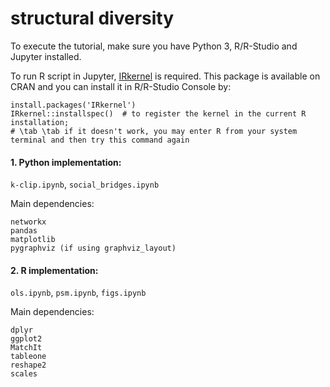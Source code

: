 # structural diversity

To execute the tutorial, make sure you have Python 3, R/R-Studio and Jupyter installed.

To run R script in Jupyter, [IRkernel](https://github.com/IRkernel/IRkernel) is required. This package is available on CRAN and you can install it in R/R-Studio Console by:
```
install.packages('IRkernel')
IRkernel::installspec()  # to register the kernel in the current R installation; 
# \tab \tab if it doesn't work, you may enter R from your system terminal and then try this command again
```

#### 1. Python implementation:
`k-clip.ipynb`,
`social_bridges.ipynb`

Main dependencies:
```
networkx
pandas
matplotlib
pygraphviz (if using graphviz_layout)
```

#### 2. R implementation:
`ols.ipynb`,
`psm.ipynb`,
`figs.ipynb`

Main dependencies:
```
dplyr
ggplot2
MatchIt
tableone
reshape2
scales
```
